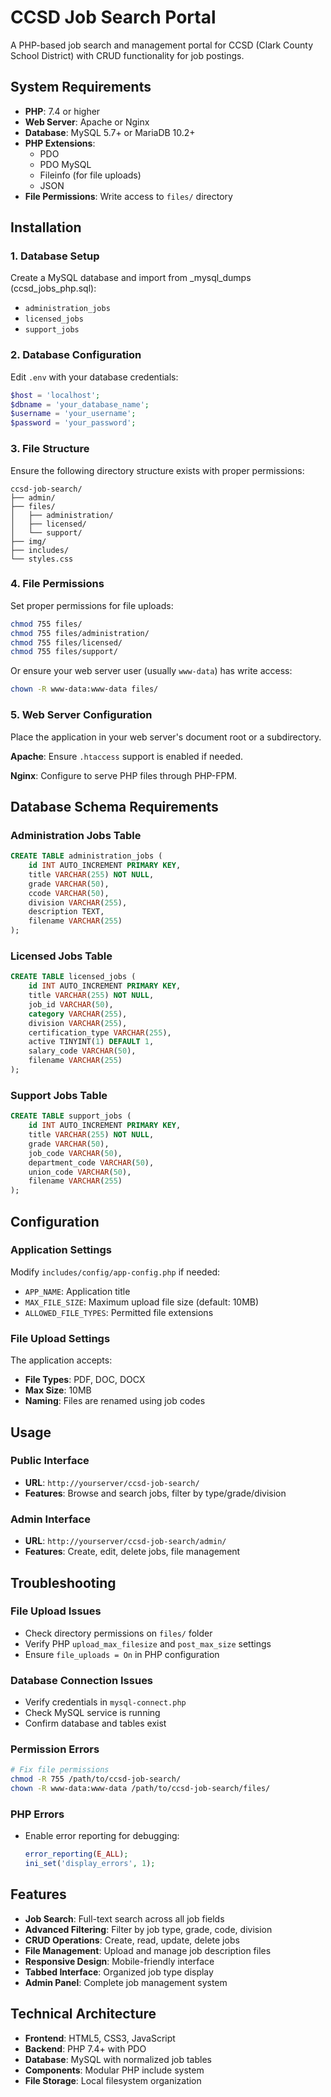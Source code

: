 # CCSD Job Search Portal

A PHP-based job search and management portal for CCSD (Clark County School District) with CRUD functionality for job postings.

## System Requirements

- **PHP**: 7.4 or higher
- **Web Server**: Apache or Nginx
- **Database**: MySQL 5.7+ or MariaDB 10.2+
- **PHP Extensions**:
  - PDO
  - PDO MySQL
  - Fileinfo (for file uploads)
  - JSON
- **File Permissions**: Write access to `files/` directory

## Installation

### 1. Database Setup

Create a MySQL database and import from _mysql_dumps (ccsd_jobs_php.sql):
- `administration_jobs`
- `licensed_jobs` 
- `support_jobs`

### 2. Database Configuration

Edit `.env` with your database credentials:

```php
$host = 'localhost';
$dbname = 'your_database_name';
$username = 'your_username';
$password = 'your_password';
```

### 3. File Structure

Ensure the following directory structure exists with proper permissions:

```
ccsd-job-search/
├── admin/
├── files/
│   ├── administration/
│   ├── licensed/
│   └── support/
├── img/
├── includes/
└── styles.css
```

### 4. File Permissions

Set proper permissions for file uploads:

```bash
chmod 755 files/
chmod 755 files/administration/
chmod 755 files/licensed/
chmod 755 files/support/
```

Or ensure your web server user (usually `www-data`) has write access:

```bash
chown -R www-data:www-data files/
```

### 5. Web Server Configuration

Place the application in your web server's document root or a subdirectory.

**Apache**: Ensure `.htaccess` support is enabled if needed.

**Nginx**: Configure to serve PHP files through PHP-FPM.

## Database Schema Requirements

### Administration Jobs Table
```sql
CREATE TABLE administration_jobs (
    id INT AUTO_INCREMENT PRIMARY KEY,
    title VARCHAR(255) NOT NULL,
    grade VARCHAR(50),
    ccode VARCHAR(50),
    division VARCHAR(255),
    description TEXT,
    filename VARCHAR(255)
);
```

### Licensed Jobs Table
```sql
CREATE TABLE licensed_jobs (
    id INT AUTO_INCREMENT PRIMARY KEY,
    title VARCHAR(255) NOT NULL,
    job_id VARCHAR(50),
    category VARCHAR(255),
    division VARCHAR(255),
    certification_type VARCHAR(255),
    active TINYINT(1) DEFAULT 1,
    salary_code VARCHAR(50),
    filename VARCHAR(255)
);
```

### Support Jobs Table
```sql
CREATE TABLE support_jobs (
    id INT AUTO_INCREMENT PRIMARY KEY,
    title VARCHAR(255) NOT NULL,
    grade VARCHAR(50),
    job_code VARCHAR(50),
    department_code VARCHAR(50),
    union_code VARCHAR(50),
    filename VARCHAR(255)
);
```

## Configuration

### Application Settings

Modify `includes/config/app-config.php` if needed:

- `APP_NAME`: Application title
- `MAX_FILE_SIZE`: Maximum upload file size (default: 10MB)
- `ALLOWED_FILE_TYPES`: Permitted file extensions

### File Upload Settings

The application accepts:
- **File Types**: PDF, DOC, DOCX
- **Max Size**: 10MB
- **Naming**: Files are renamed using job codes

## Usage

### Public Interface
- **URL**: `http://yourserver/ccsd-job-search/`
- **Features**: Browse and search jobs, filter by type/grade/division

### Admin Interface
- **URL**: `http://yourserver/ccsd-job-search/admin/`
- **Features**: Create, edit, delete jobs, file management

## Troubleshooting

### File Upload Issues
- Check directory permissions on `files/` folder
- Verify PHP `upload_max_filesize` and `post_max_size` settings
- Ensure `file_uploads = On` in PHP configuration

### Database Connection Issues
- Verify credentials in `mysql-connect.php`
- Check MySQL service is running
- Confirm database and tables exist

### Permission Errors
```bash
# Fix file permissions
chmod -R 755 /path/to/ccsd-job-search/
chown -R www-data:www-data /path/to/ccsd-job-search/files/
```

### PHP Errors
- Enable error reporting for debugging:
  ```php
  error_reporting(E_ALL);
  ini_set('display_errors', 1);
  ```

## Features

- **Job Search**: Full-text search across all job fields
- **Advanced Filtering**: Filter by job type, grade, code, division
- **CRUD Operations**: Create, read, update, delete jobs
- **File Management**: Upload and manage job description files
- **Responsive Design**: Mobile-friendly interface
- **Tabbed Interface**: Organized job type display
- **Admin Panel**: Complete job management system

## Technical Architecture

- **Frontend**: HTML5, CSS3, JavaScript
- **Backend**: PHP 7.4+ with PDO
- **Database**: MySQL with normalized job tables
- **Components**: Modular PHP include system
- **File Storage**: Local filesystem organization

